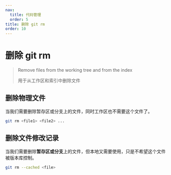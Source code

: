 ```yaml
---
nav:
  title: 代码管理
  order: 5
title: 删除 git rm
order: 10
---
```


# 删除 git rm

> Remove files from the working tree and from the index
>
> 用于从工作区和索引中删除文件

## 删除物理文件

当我们需要删除暂存区或分支上的文件，同时工作区也不需要这个文件了。

```bash
git rm <file1> <file2> ...
```

## 删除文件修改记录

当我们需要删除**暂存区或分支**上的文件，但本地又需要使用，只是不希望这个文件被版本库控制。

```bash
git rm --cached <file>
```
